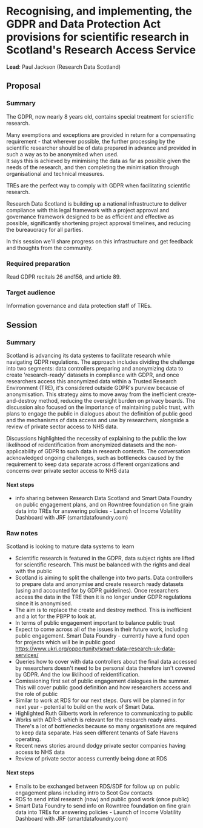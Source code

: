 # Recognising, and implementing, the GDPR and Data Protection Act provisions for scientific research in Scotland's Research Access Service

**Lead**: Paul Jackson (Research Data Scotland)

## Proposal

### Summary

The GDPR, now nearly 8 years old, contains special treatment for scientific research.

Many exemptions and exceptions are provided in return for a compensating requirement - that wherever possible, the further processing by the scientific researcher should be of data prepared in advance and provided in such a way as to be anonymised when used.  
It says this is achieved by minimising the data as far as possible given the needs of the research, and then completing the minimisation through organisational and technical measures.

TREs are the perfect way to comply with GDPR when facilitating scientific research.

Research Data Scotland is building up a national infrastructure to deliver compliance with this legal framework with a project approval and governance framework designed to be as efficient and effective as possible, significantly shortening project approval timelines, and reducing the bureaucracy for all parties.

In this session we'll share progress on this infrastructure and get feedback and thoughts from the community.

### Required preparation

Read GDPR recitals 26 and156, and article 89.

### Target audience

Information governance and data protection staff of TREs.

## Session

### Summary

Scotland is advancing its data systems to facilitate research while navigating GDPR regulations. The approach includes dividing the challenge into two segments: data controllers preparing and anonymizing data to create 'research-ready' datasets in compliance with GDPR, and once researchers access this anonymized data within a Trusted Research Environment (TRE), it's considered outside GDPR's purview because of anonymisation. This strategy aims to move away from the inefficient create-and-destroy method, reducing the oversight burden on privacy boards. The discussion also focused on the importance of maintaining public trust, with plans to engage the public in dialogues about the definition of public good and the mechanisms of data access and use by researchers, alongside a review of private sector access to NHS data.

Discussions highlighted the necessity of explaining to the public the low likelihood of reidentification from anonymized datasets and the non-applicability of GDPR to such data in research contexts. The conversation acknowledged ongoing challenges, such as bottlenecks caused by the requirement to keep data separate across different organizations and concerns over private sector access to NHS data

#### Next steps

- info sharing between Research Data Scotland and Smart Data Foundry on public engagement plans, and on Rowntree foundation on fine grain data into TREs for answering policies - Launch of Income Volatility Dashboard with JRF (smartdatafoundry.com)

### Raw notes

Scotland is looking to mature data systems to learn
- Scientific research is featured in the GDPR, data subject rights are lifted for scientific research. This must be balanced with the rights and deal with the public
- Scotland is aiming to split the challenge into two parts. Data controllers to prepare data and anonymise and create research ready datasets (using and accounted for by GDPR guidelines). Once researchers access the data in the TRE then it is no longer under GDPR regulations since it is anonymised. 
- The aim is to replace the create and destroy method. This is inefficient and a lot for the PBPP to look at. 
- In terms of public engagement important to balance public trust
- Expect to come across all of the issues in their future work, including public engagement. Smart Data Foundry - currently have a fund open for projects which will be in public good https://www.ukri.org/opportunity/smart-data-research-uk-data-services/  
- Queries how to cover with data controllers about the final data accessed by researchers doesn't need to be personal data therefore isn't covered by GDPR. And the low liklihood of reidentification. 
- Comissioning first set of public engagement dialogues in the summer. This will cover public good definition and how researchers access and the role of public
- Similar to work at RDS for our next steps. Ours will be planned in for next year - potential to build on the work of Smart Data. 
- Highlighted Ruth Gilberts work in reference to communicating to public
- Works with ADR-S which is relevant for the research ready aims. There's a lot of bottlenecks because so many organisations are required to keep data separate. Has seen different tenants of Safe Havens operating. 
- Recent news stories around dodgy private sector companies having access to NHS data
- Review of private sector access currently being done at RDS

#### Next steps
- Emails to be exchanged between RDS/SDF for follow up on public engagement plans including intro to Scot Gov contacts
- RDS to send intial research (now) and public good work (once public)
- Smart Data Foundry to send info on Rowntree foundation on fine grain data into TREs for answering policies - Launch of Income Volatility Dashboard with JRF (smartdatafoundry.com)